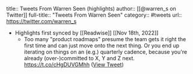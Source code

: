 title:: Tweets From Warren Seen (highlights)
author:: [[@warren_s on Twitter]]
full-title:: "Tweets From Warren Seen"
category:: #tweets
url:: https://twitter.com/warren_s

- Highlights first synced by [[Readwise]] [[Nov 18th, 2022]]
	- Too many "product roadmaps" presume the team gets it right the first time and can just move onto the next thing. Or you end up iterating on things on an (e.g.) quarterly cadence, because you're already (over-)committed to X, Y and Z next. https://t.co/cHgDUVGMhh ([View Tweet](https://twitter.com/search?q=Too%20many%20%22product%20roadmaps%22%20presume%20the%20team%20gets%20it%20right%20the%20first%20time%20and%20can%20just%20move%20onto%20the%20next%20thing.%20Or%20you%20end%20up%20iterating%20on%20things%20on%20an%20%28e.g.%29%20quarterly%20cadence%2C%20because%20you%27re%20already%20%28over-%29committed%20to%20X%2C%20Y%20and%20Z%20next.%20h%20%28from%3A%40warren_s%29))